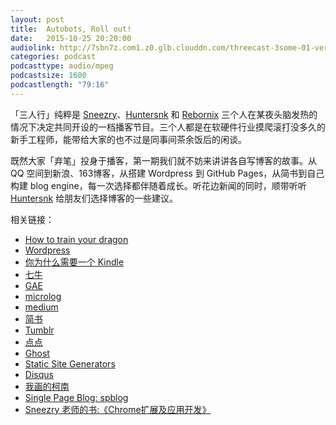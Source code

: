 ```yaml
---
layout: post
title:  Autobots, Roll out!
date:   2015-10-25 20:20:00
audiolink: http://7sbn7z.com1.z0.glb.clouddn.com/threecast-3some-01-version2-64.mp3
categories: podcast 
podcasttype: audio/mpeg
podcastsize: 1600
podcastlength: "79:16"
---
```

「三人行」纯粹是 [Sneezry](https://sneezry.com)、[Huntersnk](https://huntersnk.com) 和 [Rebornix](https://rebornix.com) 三个人在某夜头脑发热的情况下决定共同开设的一档播客节目。三个人都是在软硬件行业摸爬滚打没多久的新手工程师，能带给大家的也不过是同事间茶余饭后的闲谈。

既然大家「弃笔」投身于播客，第一期我们就不妨来讲讲各自写博客的故事。从 QQ 空间到新浪、163博客，从搭建 Wordpress 到 GitHub Pages，从简书到自己构建 blog engine，每一次选择都伴随着成长。听花边新闻的同时，顺带听听 [Huntersnk](https://huntersnk.com) 给朋友们选择博客的一些建议。

相关链接：

* [How to train your dragon](https://www.howtotrainyourdragon.com/)
* [Wordpress](https://wordpress.org/)
* [你为什么需要一个 Kindle ](https://rebornix.com/2012/08/05/%E4%BD%A0%E4%B8%BA%E4%BB%80%E4%B9%88%E9%9C%80%E8%A6%81%E4%B8%80%E4%B8%AAKindle/)
* [七牛](http://qiniu.com/)
* [GAE](https://appengine.google.com)
* [microlog](http://microlog.sourceforge.net/site/)
* [medium](https://medium.com)
* [简书](http://jianshu.com)
* [Tumblr](https://www.tumblr.com/)
* [点点](http://www.diandian.com/)
* [Ghost](https://ghost.org)
* [Static Site Generators](https://staticsitegenerators.net/)
* [Disqus](https://disqus.com)
* [我画的柯南](https://sneezry.com/#!/2011/01/17/我画的柯南)
* [Single Page Blog: spblog](https://github.com/spblog/spblog.github.io)
* [Sneezry 老师的书:《Chrome扩展及应用开发》](https://book.douban.com/subject/25980975/)
